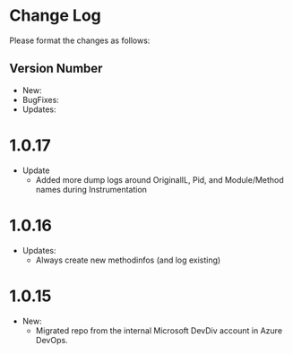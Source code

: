 # Change Log

Please format the changes as follows:

## Version Number
+ New:
+ BugFixes:
+ Updates:

# 1.0.17

+ Update
  + Added more dump logs around OriginalIL, Pid, and Module/Method names during Instrumentation

# 1.0.16

+ Updates: 
    + Always create new methodinfos (and log existing)

# 1.0.15

+ New:
    + Migrated repo from the internal Microsoft DevDiv account in Azure DevOps.